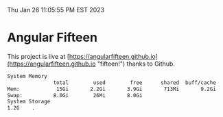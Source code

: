 Thu Jan 26 11:05:55 PM EST 2023

# Angular Fifteen


This project is live at [https://angularfifteen.github.io](https://angularfifteen.github.io "fifteen!") thanks to Github.

```bash
System Memory
               total        used        free      shared  buff/cache   available
Mem:            15Gi       2.2Gi       3.9Gi       713Mi       9.2Gi        11Gi
Swap:          8.0Gi        26Mi       8.0Gi
System Storage
1.2G	.
